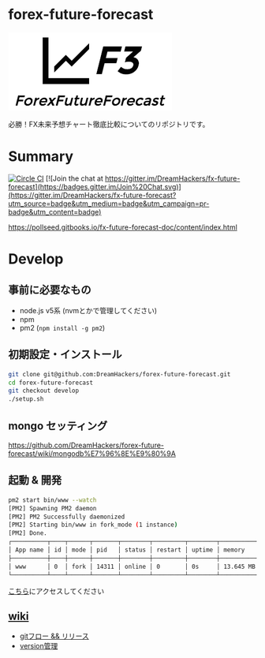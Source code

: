 

# forex-future-forecast

![logo](public/images/logo.png)

必勝！FX未来予想チャート徹底比較についてのリポジトリです。

# Summary

[![Circle CI](https://circleci.com/gh/DreamHackers/forex-future-forecast/tree/master.svg?style=svg)](https://circleci.com/gh/DreamHackers/fx-future-forecast/tree/master)
[![Join the chat at https://gitter.im/DreamHackers/fx-future-forecast](https://badges.gitter.im/Join%20Chat.svg)](https://gitter.im/DreamHackers/fx-future-forecast?utm_source=badge&utm_medium=badge&utm_campaign=pr-badge&utm_content=badge)

https://pollseed.gitbooks.io/fx-future-forecast-doc/content/index.html


# Develop

## 事前に必要なもの
* node.js v5系 (nvmとかで管理してください)
* npm
* pm2 (`npm install -g pm2`)

## 初期設定・インストール
```.sh
git clone git@github.com:DreamHackers/forex-future-forecast.git
cd forex-future-forecast
git checkout develop
./setup.sh
```

## mongo セッティング
https://github.com/DreamHackers/forex-future-forecast/wiki/mongodb%E7%96%8E%E9%80%9A

## 起動 & 開発
```.sh
pm2 start bin/www --watch
[PM2] Spawning PM2 daemon
[PM2] PM2 Successfully daemonized
[PM2] Starting bin/www in fork_mode (1 instance)
[PM2] Done.
┌──────────┬────┬──────┬───────┬────────┬─────────┬────────┬─────────────┬──────────┐
│ App name │ id │ mode │ pid   │ status │ restart │ uptime │ memory      │ watching │
├──────────┼────┼──────┼───────┼────────┼─────────┼────────┼─────────────┼──────────┤
│ www      │ 0  │ fork │ 14311 │ online │ 0       │ 0s     │ 13.645 MB   │  enabled │
└──────────┴────┴──────┴───────┴────────┴─────────┴────────┴─────────────┴──────────┘

```
[こちら](http://localhost:3000/)にアクセスしてください

## [wiki](https://github.com/DreamHackers/forex-future-forecast/wiki)
* [gitフロー && リリース](https://github.com/DreamHackers/forex-future-forecast/wiki/git-%E3%83%95%E3%83%AD%E3%83%BC-&&-%E3%83%AA%E3%83%AA%E3%83%BC%E3%82%B9)
* [version管理](https://github.com/DreamHackers/forex-future-forecast/wiki/version%E7%AE%A1%E7%90%86%E3%81%AB%E3%81%A4%E3%81%84%E3%81%A6)
